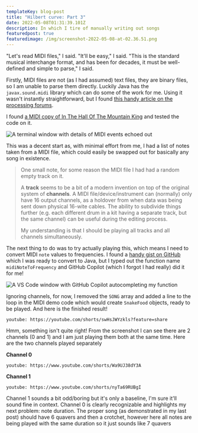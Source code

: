 ```yaml
---
templateKey: blog-post
title: "Hilbert curve: Part 3"
date: 2022-05-08T01:31:39.101Z
description: In which I tire of manually writing out songs
featuredpost: true
featuredimage: /img/screenshot-2022-05-08-at-02.36.51.png
---
```

"Let's read MIDI files," I said. "It'll be easy," I said. "This is the standard musical interchange format, and has been for decades, it must be well-defined and simple to parse," I said.

Firstly, MIDI files are not (as I had assumed) text files, they are binary files, so I am unable to parse them directly. Luckily Java has the `javax.sound.midi` library which can do some of the work for me. Using it wasn't instantly straightforward, but I found [this handy article on the processing forums](https://discourse.processing.org/t/parse-midi-files/14126/2).

I found [a MIDI copy of In The Hall Of The Mountain King](https://bitmidi.com/in-the-hall-of-the-mountain-king-mid) and tested the code on it.

![A terminal window with details of MIDI events echoed out](/img/screenshot-2022-05-08-at-02.36.51.png)

This was a decent start as, with minimal effort from me, I had a list of notes taken from a MIDI file, which could easily be swapped out for basically any song in existence.

> One small note, for some reason the MIDI file I had had a random empty track on it.
>
> A **track** seems to be a bit of a modern invention on top of the original system of **channels**. A MIDI file/device/instrument can (normally) only have 16 output channels, as a holdover from when data was being sent down physical 16-wite cables. The ability to subdivide things further (e.g. each different drum in a kit having a separate track, but the same channel) can be useful during the editing process.
>
> My understanding is that I should be playing all tracks and all channels simultaneously.

The next thing to do was to try actually playing this, which means I need to convert MIDI `note` values to frequencies. I found a [handy gist on GitHub](https://gist.github.com/stuartmemo/3766449) which I was ready to convert to Java, but I typed out the function name `midiNoteToFrequency` and GitHub Copilot (which I forgot I had really) did it for me!

![A VS Code window with GitHub Copilot autocompleting my function](/img/img_6506.jpg "How cool is that!")

Ignoring channels, for now, I removed the `SONG` array and added a line to the loop in the MIDI demo code which would create `SnakeFood` objects, ready to be played. And here is the finished result!

`youtube: https://youtube.com/shorts/swHsJWYzkls?feature=share`

Hmm, something isn't quite right! From the screenshot I can see there are 2 channels (0 and 1) and I am just playing them both at the same time. Here are the two channels played separately

**Channel 0**

`youtube: https://www.youtube.com/shorts/Wa9UJ38dY3A`

**Channel 1**

`youtube: https://www.youtube.com/shorts/nyTa69RUBgI`

Channel 1 sounds a bit odd/boring but it's only a baseline, I'm sure it'll sound fine in context. Channel 0 is clearly recognizable and highlights my next problem: note duration. The proper song (as demonstrated in my last post) should have 6 quavers and then a crotchet, however here all notes are being played with the same duration so it just sounds like 7 quavers